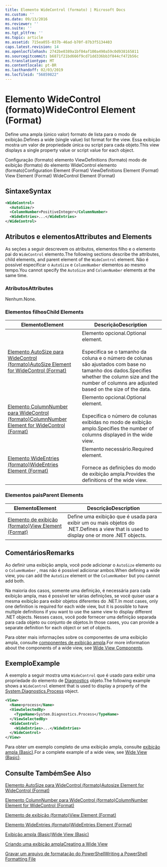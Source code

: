 ```yaml
---
title: Elemento WideControl (formato) | Microsoft Docs
ms.custom: ''
ms.date: 09/13/2016
ms.reviewer: ''
ms.suite: ''
ms.tgt_pltfrm: ''
ms.topic: article
ms.assetid: 715ea055-037b-46ad-b70f-87b3f5134403
caps.latest.revision: 14
ms.openlocfilehash: 2742be0389a1bf04af100a490a59c0d938165811
ms.sourcegitcommit: b6871f21bd666f9cd71dd336bb3f844cf472b56c
ms.translationtype: MT
ms.contentlocale: pt-BR
ms.lasthandoff: 02/03/2019
ms.locfileid: "56859822"
---
```

# <a name="widecontrol-element-format"></a><span data-ttu-id="95010-102">Elemento WideControl (formato)</span><span class="sxs-lookup"><span data-stu-id="95010-102">WideControl Element (Format)</span></span>

<span data-ttu-id="95010-103">Define uma ampla (único valor) formato de lista para o modo de exibição.</span><span class="sxs-lookup"><span data-stu-id="95010-103">Defines a wide (single value) list format for the view.</span></span> <span data-ttu-id="95010-104">Essa exibição mostra um valor de propriedade única ou script para cada objeto.</span><span class="sxs-lookup"><span data-stu-id="95010-104">This view displays a single property value or script value for each object.</span></span>

<span data-ttu-id="95010-105">Configuração (formato) elemento ViewDefinitions (formato) modo de exibição (formato) do elemento WideControl elemento (formato)</span><span class="sxs-lookup"><span data-stu-id="95010-105">Configuration Element (Format) ViewDefinitions Element (Format) View Element (Format) WideControl Element (Format)</span></span>

## <a name="syntax"></a><span data-ttu-id="95010-106">Sintaxe</span><span class="sxs-lookup"><span data-stu-id="95010-106">Syntax</span></span>

```xml
<WideControl>
  <AutoSize/>
  <ColumnNumber>PositiveInteger</ColumnNumber>
  <WideEntries>...</WideEntries>
</WideControl>
```

## <a name="attributes-and-elements"></a><span data-ttu-id="95010-107">Atributos e elementos</span><span class="sxs-lookup"><span data-stu-id="95010-107">Attributes and Elements</span></span>

<span data-ttu-id="95010-108">As seções a seguir descrevem os atributos, elementos filho e o elemento pai do `WideControl` elemento.</span><span class="sxs-lookup"><span data-stu-id="95010-108">The following sections describe the attributes, child elements, and parent element of the `WideControl` element.</span></span> <span data-ttu-id="95010-109">Não é possível especificar o `AutoSize` e `ColumnNumber` elementos ao mesmo tempo.</span><span class="sxs-lookup"><span data-stu-id="95010-109">You cannot specify the `AutoSize` and `ColumnNumber` elements at the same time.</span></span>

### <a name="attributes"></a><span data-ttu-id="95010-110">Atributos</span><span class="sxs-lookup"><span data-stu-id="95010-110">Attributes</span></span>

<span data-ttu-id="95010-111">Nenhum.</span><span class="sxs-lookup"><span data-stu-id="95010-111">None.</span></span>

### <a name="child-elements"></a><span data-ttu-id="95010-112">Elementos filhos</span><span class="sxs-lookup"><span data-stu-id="95010-112">Child Elements</span></span>

|<span data-ttu-id="95010-113">Elemento</span><span class="sxs-lookup"><span data-stu-id="95010-113">Element</span></span>|<span data-ttu-id="95010-114">Descrição</span><span class="sxs-lookup"><span data-stu-id="95010-114">Description</span></span>|
|-------------|-----------------|
|[<span data-ttu-id="95010-115">Elemento AutoSize para WideControl (formato)</span><span class="sxs-lookup"><span data-stu-id="95010-115">AutoSize Element for WideControl (Format)</span></span>](./autosize-element-for-widecontrol-format.md)|<span data-ttu-id="95010-116">Elemento opcional.</span><span class="sxs-lookup"><span data-stu-id="95010-116">Optional element.</span></span><br /><br /> <span data-ttu-id="95010-117">Especifica se o tamanho da coluna e o número de colunas são ajustados com base no tamanho dos dados.</span><span class="sxs-lookup"><span data-stu-id="95010-117">Specifies whether the column size and the number of columns are adjusted based on the size of the data.</span></span>|
|[<span data-ttu-id="95010-118">Elemento ColumnNumber para WideControl (formato)</span><span class="sxs-lookup"><span data-stu-id="95010-118">ColumnNumber Element for WideControl (Format)</span></span>](./columnnumber-element-for-widecontrol-format.md)|<span data-ttu-id="95010-119">Elemento opcional.</span><span class="sxs-lookup"><span data-stu-id="95010-119">Optional element.</span></span><br /><br /> <span data-ttu-id="95010-120">Especifica o número de colunas exibidas no modo de exibição amplo.</span><span class="sxs-lookup"><span data-stu-id="95010-120">Specifies the number of columns displayed in the wide view.</span></span>|
|[<span data-ttu-id="95010-121">Elemento WideEntries (formato)</span><span class="sxs-lookup"><span data-stu-id="95010-121">WideEntries Element (Format)</span></span>](./wideentries-element-for-widecontrol-format.md)|<span data-ttu-id="95010-122">Elemento necessário.</span><span class="sxs-lookup"><span data-stu-id="95010-122">Required element.</span></span><br /><br /> <span data-ttu-id="95010-123">Fornece as definições do modo de exibição ampla.</span><span class="sxs-lookup"><span data-stu-id="95010-123">Provides the definitions of the wide view.</span></span>|

### <a name="parent-elements"></a><span data-ttu-id="95010-124">Elementos pais</span><span class="sxs-lookup"><span data-stu-id="95010-124">Parent Elements</span></span>

|<span data-ttu-id="95010-125">Elemento</span><span class="sxs-lookup"><span data-stu-id="95010-125">Element</span></span>|<span data-ttu-id="95010-126">Descrição</span><span class="sxs-lookup"><span data-stu-id="95010-126">Description</span></span>|
|-------------|-----------------|
|[<span data-ttu-id="95010-127">Elemento de exibição (formato)</span><span class="sxs-lookup"><span data-stu-id="95010-127">View Element (Format)</span></span>](./view-element-format.md)|<span data-ttu-id="95010-128">Define uma exibição que é usada para exibir um ou mais objetos do .NET.</span><span class="sxs-lookup"><span data-stu-id="95010-128">Defines a view that is used to display one or more .NET objects.</span></span>|

## <a name="remarks"></a><span data-ttu-id="95010-129">Comentários</span><span class="sxs-lookup"><span data-stu-id="95010-129">Remarks</span></span>

<span data-ttu-id="95010-130">Ao definir uma exibição ampla, você pode adicionar o `AutoSize` elemento ou o `ColumnNumber` , mas não é possível adicionar ambos.</span><span class="sxs-lookup"><span data-stu-id="95010-130">When defining a wide view, you can add the `AutoSize` element or the `ColumnNumber` but you cannot add both.</span></span>

<span data-ttu-id="95010-131">Na maioria dos casos, somente uma definição, é necessária para cada exibição ampla, mas é possível ter várias definições, se você quiser usar a mesma exibição para exibir objetos diferentes do .NET.</span><span class="sxs-lookup"><span data-stu-id="95010-131">In most cases, only one definition is required for each wide view, but it is possible to have multiple definitions if you want to use the same view to display different .NET objects.</span></span> <span data-ttu-id="95010-132">Nesses casos, você pode fornecer uma definição separada para cada objeto ou conjunto de objetos.</span><span class="sxs-lookup"><span data-stu-id="95010-132">In those cases, you can provide a separate definition for each object or set of objects.</span></span>

<span data-ttu-id="95010-133">Para obter mais informações sobre os componentes de uma exibição ampla, consulte [componentes de exibição ampla](./creating-a-wide-view.md).</span><span class="sxs-lookup"><span data-stu-id="95010-133">For more information about the components of a wide view, see [Wide View Components](./creating-a-wide-view.md).</span></span>

## <a name="example"></a><span data-ttu-id="95010-134">Exemplo</span><span class="sxs-lookup"><span data-stu-id="95010-134">Example</span></span>

<span data-ttu-id="95010-135">A exemplo a seguir mostra uma `WideControl` que é usado para exibir uma propriedade do elemento de [Diagnostics](/dotnet/api/System.Diagnostics.Process) objeto.</span><span class="sxs-lookup"><span data-stu-id="95010-135">The following example shows a `WideControl` element that is used to display a property of the [System.Diagnostics.Process](/dotnet/api/System.Diagnostics.Process) object.</span></span>

```xml
<View>
  <Name>process</Name>
  <ViewSelectedBy>
    <TypeName>System.Diagnostics.Process</TypeName>
  </ViewSelectedBy>
  <WideControl>
    <WideEntries>...</WideEntries>
  </WideControl>
</View>
```

<span data-ttu-id="95010-136">Para obter um exemplo completo de uma exibição ampla, consulte [exibição ampla (Basic)](./wide-view-basic.md).</span><span class="sxs-lookup"><span data-stu-id="95010-136">For a complete example of a wide view, see [Wide View (Basic)](./wide-view-basic.md).</span></span>

## <a name="see-also"></a><span data-ttu-id="95010-137">Consulte Também</span><span class="sxs-lookup"><span data-stu-id="95010-137">See Also</span></span>

[<span data-ttu-id="95010-138">Elemento AutoSize para WideControl (formato)</span><span class="sxs-lookup"><span data-stu-id="95010-138">Autosize Element for WideControl (Format)</span></span>](./autosize-element-for-widecontrol-format.md)

[<span data-ttu-id="95010-139">Elemento ColumnNumber para WideControl (formato)</span><span class="sxs-lookup"><span data-stu-id="95010-139">ColumnNumber Element for WideControl (Format)</span></span>](./columnnumber-element-for-widecontrol-format.md)

[<span data-ttu-id="95010-140">Elemento de exibição (formato)</span><span class="sxs-lookup"><span data-stu-id="95010-140">View Element (Format)</span></span>](./view-element-format.md)

[<span data-ttu-id="95010-141">Elemento WideEntries (formato)</span><span class="sxs-lookup"><span data-stu-id="95010-141">WideEntries Element (Format)</span></span>](./wideentries-element-for-widecontrol-format.md)

[<span data-ttu-id="95010-142">Exibição ampla (Basic)</span><span class="sxs-lookup"><span data-stu-id="95010-142">Wide View (Basic)</span></span>](./wide-view-basic.md)

[<span data-ttu-id="95010-143">Criando uma exibição ampla</span><span class="sxs-lookup"><span data-stu-id="95010-143">Creating a Wide View</span></span>](./creating-a-wide-view.md)

[<span data-ttu-id="95010-144">Gravar um arquivo de formatação do PowerShell</span><span class="sxs-lookup"><span data-stu-id="95010-144">Writing a PowerShell Formatting File</span></span>](./writing-a-powershell-formatting-file.md)
